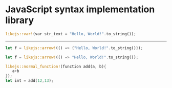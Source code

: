 # JavaScript syntax implementation library

```rs
likejs::var!(var str_text = "Hello, World!".to_string());
```
----------
```rs
let f = likejs::arrow!(() => {"Hello, World!".to_string()});
```
```rs
let f = likejs::arrow!(() => "Hello, World!".to_string());
```
```rs
likejs::normal_function!(function add(a, b){
   a+b
});
let int = add(12,13);
```